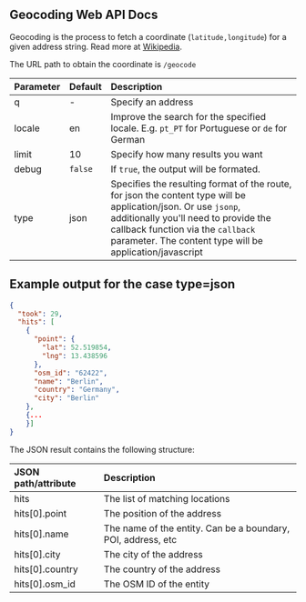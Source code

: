 ## Geocoding Web API Docs

Geocoding is the process to fetch a coordinate (`latitude,longitude`) for a given
address string. Read more at [Wikipedia](http://en.wikipedia.org/wiki/Geocoding).

The URL path to obtain the coordinate  is `/geocode`

Parameter   | Default | Description
:-----------|:--------|:-----------
q           | -       | Specify an address
locale      | en      | Improve the search for the specified locale. E.g. `pt_PT` for Portuguese or `de` for German
limit       | 10      | Specify how many results you want
debug       | `false` | If `true`, the output will be formated.
type        | json    | Specifies the resulting format of the route, for json the content type will be application/json. Or use `jsonp`, additionally you'll need to provide the callback function via the `callback` parameter. The content type will be application/javascript

## Example output for the case type=json

```json
{
  "took": 29,
  "hits": [
    {
      "point": {
        "lat": 52.519854,
        "lng": 13.438596
      },      
      "osm_id": "62422",
      "name": "Berlin",
      "country": "Germany",
      "city": "Berlin"
    },
    {...
    }]
}
```

The JSON result contains the following structure:

JSON path/attribute | Description
:-------------------|:------------
hits                | The list of matching locations
hits[0].point       | The position of the address
hits[0].name        | The name of the entity. Can be a boundary, POI, address, etc
hits[0].city        | The city of the address
hits[0].country     | The country of the address
hits[0].osm_id      | The OSM ID of the entity
